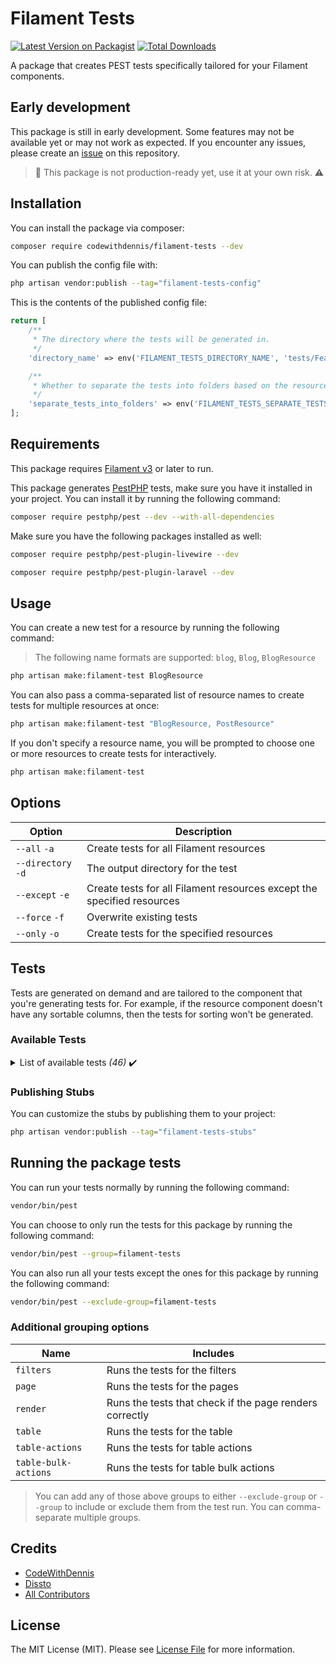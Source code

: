 # Filament Tests

[![Latest Version on Packagist](https://img.shields.io/packagist/v/codewithdennis/filament-tests.svg?style=flat-square)](https://packagist.org/packages/codewithdennis/filament-tests)
[![Total Downloads](https://img.shields.io/packagist/dt/codewithdennis/filament-tests.svg?style=flat-square)](https://packagist.org/packages/codewithdennis/filament-tests)

A package that creates PEST tests specifically tailored for your Filament components.

## Early development

This package is still in early development. Some features may not be available yet or may not work as expected. If you encounter any issues, please create an [issue](https://github.com/CodeWithDennis/filament-tests/issues) on this repository.

> 🔴 This package is not production-ready yet, use it at your own risk. ⚠️

## Installation
You can install the package via composer:

```bash
composer require codewithdennis/filament-tests --dev
```

You can publish the config file with:

```bash
php artisan vendor:publish --tag="filament-tests-config"
```

This is the contents of the published config file:

```php
return [
    /**
     * The directory where the tests will be generated in.
     */
    'directory_name' => env('FILAMENT_TESTS_DIRECTORY_NAME', 'tests/Feature'),

    /**
     * Whether to separate the tests into folders based on the resource name.
     */
    'separate_tests_into_folders' => env('FILAMENT_TESTS_SEPARATE_TESTS_INTO_FOLDERS', false),
];
```

## Requirements

This package requires [Filament v3](https://filamentphp.com/docs/3.x/panels/installation) or later to run.

This package generates [PestPHP](https://pestphp.com/docs/installation) tests, make sure you have it installed in your project. You can install it by running the following command:

```bash
composer require pestphp/pest --dev --with-all-dependencies
```

Make sure you have the following packages installed as well:

```bash
composer require pestphp/pest-plugin-livewire --dev
```
```bash
composer require pestphp/pest-plugin-laravel --dev
```

## Usage

You can create a new test for a resource by running the following command:
> The following name formats are supported: `blog`, `Blog`, `BlogResource`

```bash
php artisan make:filament-test BlogResource
```

You can also pass a comma-separated list of resource names to create tests for multiple resources at once:

```bash
php artisan make:filament-test "BlogResource, PostResource"
```

If you don't specify a resource name, you will be prompted to choose one or more resources to create tests for interactively.

```bash
php artisan make:filament-test
````
## Options

| Option             | Description                                                            |
|--------------------|------------------------------------------------------------------------|
| `--all` `-a`       | Create tests for all Filament resources                                |
| `--directory` `-d` | The output directory for the test                                      |
| `--except` `-e`    | Create tests for all Filament resources except the specified resources |
| `--force` `-f`     | Overwrite existing tests                                               |
| `--only` `-o`      | Create tests for the specified resources                               |

## Tests
Tests are generated on demand and are tailored to the component that you're generating tests for. For example, if the resource component doesn't have any sortable columns, then the tests for sorting 
won't be generated.

### Available Tests

<details>

<summary>List of available tests <i>(46)</i> ✔️</summary>

- it can render the registration page
- it can render the password reset page
- it can render the login page
- [it can render the create page](https://filamentphp.com/docs/3.x/panels/testing#routing--render)
- [it has create form](https://filamentphp.com/docs/3.x/forms/testing#form-existence)
- [has a disabled field on create form](https://filamentphp.com/docs/3.x/forms/testing#disabled-fields)
- [it has a field on create form](https://filamentphp.com/docs/3.x/forms/testing#fields)
- [it has a hidden field on create form](https://filamentphp.com/docs/3.x/forms/testing#hidden-fields)
- [it can render the edit page](https://filamentphp.com/docs/3.x/panels/testing#routing--render)
- [it can render the relation manager on the edit page](https://filamentphp.com/docs/3.x/panels/testing#render)
- it has the correct table heading on the relation manager on the edit page
- it has the correct table description on the relation manager on the edit page
- [it has a field on edit form](https://filamentphp.com/docs/3.x/forms/testing#fields)
- [it has a hidden field on edit form](https://filamentphp.com/docs/3.x/forms/testing#hidden-fields)
- [it has edit form](https://filamentphp.com/docs/3.x/forms/testing#form-existence)
- it has header actions on the index page
- it cannot render header actions on the index page
- it can render header actions on the index page
- [it can list records on the index page](https://filamentphp.com/docs/3.x/tables/testing#render)
- [it can list records on the index page with pagination](https://filamentphp.com/docs/3.x/tables/testing#render)
- [it can render the index page](https://filamentphp.com/docs/3.x/tables/testing#render)
- [it cannot display trashed records by default](https://filamentphp.com/docs/3.x/tables/testing#render)
- it has the correct table description
- it has the correct table heading
- [it can delete records](https://filamentphp.com/docs/3.x/tables/testing#calling-actions)
- [it can force delete records](https://filamentphp.com/docs/3.x/tables/testing#calling-actions)
- [it can soft delete records](https://filamentphp.com/docs/3.x/tables/testing#calling-actions)
- [it has table action](https://filamentphp.com/docs/3.x/tables/testing#calling-actions)
- [it can replicate records](https://filamentphp.com/docs/3.x/tables/testing#calling-actions)
- [it can restore records](https://filamentphp.com/docs/3.x/tables/testing#calling-actions)
- [it has the correct URL for table action](https://filamentphp.com/docs/3.x/infolists/testing#url)
- [it has the correct URL and opens in a new tab for table action](https://filamentphp.com/docs/3.x/infolists/testing#url)
- it can bulk delete records
- it can bulk force delete records
- it can bulk delete records
- it has table bulk action
- it can bulk restore records
- it can bulk soft delete records
- [it cannot render column](https://filamentphp.com/docs/3.x/tables/testing#columns)
- [it has the correct descriptions above](https://filamentphp.com/docs/3.x/tables/testing#descriptions)
- [it has the correct descriptions below](https://filamentphp.com/docs/3.x/tables/testing#descriptions)
- [it has column](https://filamentphp.com/docs/3.x/tables/testing#existence)
- [it has extra attributes](https://filamentphp.com/docs/3.x/tables/testing#extra-attributes)
- [it can render column](https://filamentphp.com/docs/3.x/tables/testing#columns)
- [it can search column](https://filamentphp.com/docs/3.x/tables/testing#searching)
- [it can individually search by column](https://filamentphp.com/docs/3.x/tables/testing#searching)
- [it has the correct options](https://filamentphp.com/docs/3.x/tables/testing#select-columns)
- [it can sort column](https://filamentphp.com/docs/3.x/tables/testing#sorting)
- [it can reset table filters](https://filamentphp.com/docs/3.x/tables/testing#resetting-filters)
- [it can render the view page](https://filamentphp.com/docs/3.x/tables/testing#render)

</details>

### Publishing Stubs
You can customize the stubs by publishing them to your project:

```bash
php artisan vendor:publish --tag="filament-tests-stubs"
```

## Running the package tests

You can run your tests normally by running the following command:

```bash
vendor/bin/pest
```

You can choose to only run the tests for this package by running the following command:

```bash
vendor/bin/pest --group=filament-tests
```

You can also run all your tests except the ones for this package by running the following command:

```bash
vendor/bin/pest --exclude-group=filament-tests
```

### Additional grouping options
| Name                 | Includes                                                |
|----------------------|---------------------------------------------------------|
| `filters`            | Runs the tests for the filters                          |
| `page`               | Runs the tests for the pages                            |
| `render`             | Runs the tests that check if the page renders correctly |
| `table`              | Runs the tests for the table                            |
| `table-actions`      | Runs the tests for table actions                        |
| `table-bulk-actions` | Runs the tests for table bulk actions                   |
> You can add any of those above groups to either `--exclude-group` or `--group` to include or exclude them from the test run. You can comma-separate multiple groups.

## Credits

- [CodeWithDennis](https://github.com/CodeWithDennis)
- [Dissto](https://github.com/dissto)
- [All Contributors](../../contributors)

## License

The MIT License (MIT). Please see [License File](LICENSE.md) for more information.
